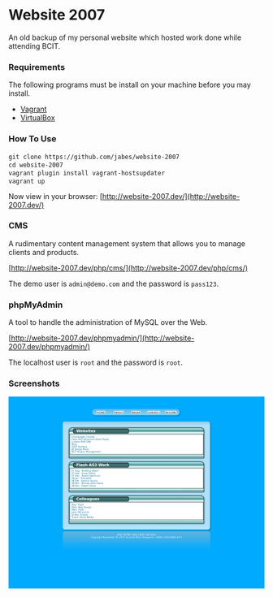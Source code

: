 # Website 2007

An old backup of my personal website which hosted work done while attending BCIT.

### Requirements

The following programs must be install on your machine before you may install.

- [Vagrant](https://www.vagrantup.com/downloads.html)
- [VirtualBox](https://www.virtualbox.org/wiki/Downloads)

### How To Use

```
git clone https://github.com/jabes/website-2007
cd website-2007
vagrant plugin install vagrant-hostsupdater
vagrant up
```

Now view in your browser: [http://website-2007.dev/](http://website-2007.dev/)

### CMS

A rudimentary content management system that allows you to manage clients and products.

[http://website-2007.dev/php/cms/](http://website-2007.dev/php/cms/)

The demo user is `admin@demo.com` and the password is `pass123`.

### phpMyAdmin

A tool to handle the administration of MySQL over the Web.

[http://website-2007.dev/phpmyadmin/](http://website-2007.dev/phpmyadmin/)

The localhost user is `root` and the password is `root`.

### Screenshots

![](screenshot.png)
